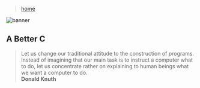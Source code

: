 > [home](/computing)

![banner](/abc/photos/banner.png)

## A Better C

> Let us change our traditional attitude to the construction of programs.
> Instead of imagining that our main task is to instruct a computer what to do,
> let us concentrate rather on explaining to human beings what we want a computer to do.  
> **Donald Knuth**
